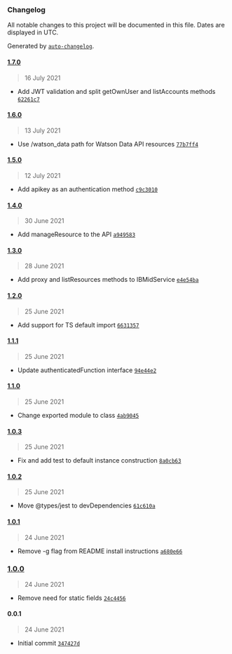 ### Changelog

All notable changes to this project will be documented in this file. Dates are displayed in UTC.

Generated by [`auto-changelog`](https://github.com/CookPete/auto-changelog).

#### [1.7.0](https://github.com/MarcoABCardoso/ibmid-login/compare/1.6.0...1.7.0)

> 16 July 2021

- Add JWT validation and split getOwnUser and listAccounts methods [`62261c7`](https://github.com/MarcoABCardoso/ibmid-login/commit/62261c7bab60928f92665b59b0a1510ff9917bea)

#### [1.6.0](https://github.com/MarcoABCardoso/ibmid-login/compare/1.5.0...1.6.0)

> 13 July 2021

- Use /watson_data path for Watson Data API resources [`77b7ff4`](https://github.com/MarcoABCardoso/ibmid-login/commit/77b7ff48a372c941614b08a85905ac29ed64c7a0)

#### [1.5.0](https://github.com/MarcoABCardoso/ibmid-login/compare/1.4.0...1.5.0)

> 12 July 2021

- Add apikey as an authentication method [`c9c3010`](https://github.com/MarcoABCardoso/ibmid-login/commit/c9c30109ccc1a4b390abbb65f2abc1a4ae5ed541)

#### [1.4.0](https://github.com/MarcoABCardoso/ibmid-login/compare/1.3.0...1.4.0)

> 30 June 2021

- Add manageResource to the API [`a949583`](https://github.com/MarcoABCardoso/ibmid-login/commit/a94958356eed28c9570df69750d5a7430e45fe18)

#### [1.3.0](https://github.com/MarcoABCardoso/ibmid-login/compare/1.2.0...1.3.0)

> 28 June 2021

- Add proxy and listResources methods to IBMidService [`e4e54ba`](https://github.com/MarcoABCardoso/ibmid-login/commit/e4e54baf811b51ebeb78d0044d6397ad604200c8)

#### [1.2.0](https://github.com/MarcoABCardoso/ibmid-login/compare/1.1.1...1.2.0)

> 25 June 2021

- Add support for TS default import [`6631357`](https://github.com/MarcoABCardoso/ibmid-login/commit/6631357bb38b7aee165d63838cea42810d3a7495)

#### [1.1.1](https://github.com/MarcoABCardoso/ibmid-login/compare/1.1.0...1.1.1)

> 25 June 2021

- Update authenticatedFunction interface [`94e44e2`](https://github.com/MarcoABCardoso/ibmid-login/commit/94e44e2566420399b74ed67e2abe057718176ecd)

#### [1.1.0](https://github.com/MarcoABCardoso/ibmid-login/compare/1.0.3...1.1.0)

> 25 June 2021

- Change exported module to class [`4ab9045`](https://github.com/MarcoABCardoso/ibmid-login/commit/4ab9045582d485c7487360c26d7d82d540502ce8)

#### [1.0.3](https://github.com/MarcoABCardoso/ibmid-login/compare/1.0.2...1.0.3)

> 25 June 2021

- Fix and add test to default instance construction [`8a0cb63`](https://github.com/MarcoABCardoso/ibmid-login/commit/8a0cb6365c29e3de9b853a4497c47247119eb4fc)

#### [1.0.2](https://github.com/MarcoABCardoso/ibmid-login/compare/1.0.1...1.0.2)

> 25 June 2021

- Move @types/jest to devDependencies [`61c610a`](https://github.com/MarcoABCardoso/ibmid-login/commit/61c610a50dfa81746212974b26bc4a1170d8a877)

#### [1.0.1](https://github.com/MarcoABCardoso/ibmid-login/compare/1.0.0...1.0.1)

> 24 June 2021

- Remove -g flag from README install instructions [`a680e66`](https://github.com/MarcoABCardoso/ibmid-login/commit/a680e6655a627691f080f11fc945ab1334267a0d)

### [1.0.0](https://github.com/MarcoABCardoso/ibmid-login/compare/0.0.1...1.0.0)

> 24 June 2021

- Remove need for static fields [`24c4456`](https://github.com/MarcoABCardoso/ibmid-login/commit/24c4456f7ddbcf8cfc9f61f0e077187c95fe4929)

#### 0.0.1

> 24 June 2021

- Initial commit [`347427d`](https://github.com/MarcoABCardoso/ibmid-login/commit/347427d5d0d16c50659f2ea12049a90a2a1b4ef7)
